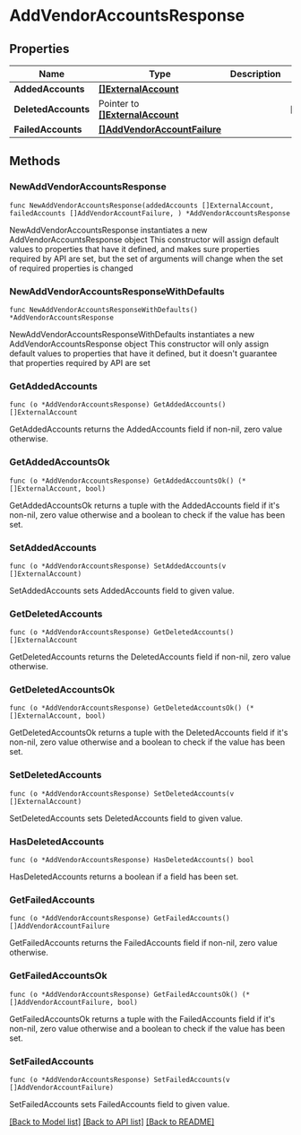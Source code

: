 # AddVendorAccountsResponse

## Properties

Name | Type | Description | Notes
------------ | ------------- | ------------- | -------------
**AddedAccounts** | [**[]ExternalAccount**](ExternalAccount.md) |  | 
**DeletedAccounts** | Pointer to [**[]ExternalAccount**](ExternalAccount.md) |  | [optional] 
**FailedAccounts** | [**[]AddVendorAccountFailure**](AddVendorAccountFailure.md) |  | 

## Methods

### NewAddVendorAccountsResponse

`func NewAddVendorAccountsResponse(addedAccounts []ExternalAccount, failedAccounts []AddVendorAccountFailure, ) *AddVendorAccountsResponse`

NewAddVendorAccountsResponse instantiates a new AddVendorAccountsResponse object
This constructor will assign default values to properties that have it defined,
and makes sure properties required by API are set, but the set of arguments
will change when the set of required properties is changed

### NewAddVendorAccountsResponseWithDefaults

`func NewAddVendorAccountsResponseWithDefaults() *AddVendorAccountsResponse`

NewAddVendorAccountsResponseWithDefaults instantiates a new AddVendorAccountsResponse object
This constructor will only assign default values to properties that have it defined,
but it doesn't guarantee that properties required by API are set

### GetAddedAccounts

`func (o *AddVendorAccountsResponse) GetAddedAccounts() []ExternalAccount`

GetAddedAccounts returns the AddedAccounts field if non-nil, zero value otherwise.

### GetAddedAccountsOk

`func (o *AddVendorAccountsResponse) GetAddedAccountsOk() (*[]ExternalAccount, bool)`

GetAddedAccountsOk returns a tuple with the AddedAccounts field if it's non-nil, zero value otherwise
and a boolean to check if the value has been set.

### SetAddedAccounts

`func (o *AddVendorAccountsResponse) SetAddedAccounts(v []ExternalAccount)`

SetAddedAccounts sets AddedAccounts field to given value.


### GetDeletedAccounts

`func (o *AddVendorAccountsResponse) GetDeletedAccounts() []ExternalAccount`

GetDeletedAccounts returns the DeletedAccounts field if non-nil, zero value otherwise.

### GetDeletedAccountsOk

`func (o *AddVendorAccountsResponse) GetDeletedAccountsOk() (*[]ExternalAccount, bool)`

GetDeletedAccountsOk returns a tuple with the DeletedAccounts field if it's non-nil, zero value otherwise
and a boolean to check if the value has been set.

### SetDeletedAccounts

`func (o *AddVendorAccountsResponse) SetDeletedAccounts(v []ExternalAccount)`

SetDeletedAccounts sets DeletedAccounts field to given value.

### HasDeletedAccounts

`func (o *AddVendorAccountsResponse) HasDeletedAccounts() bool`

HasDeletedAccounts returns a boolean if a field has been set.

### GetFailedAccounts

`func (o *AddVendorAccountsResponse) GetFailedAccounts() []AddVendorAccountFailure`

GetFailedAccounts returns the FailedAccounts field if non-nil, zero value otherwise.

### GetFailedAccountsOk

`func (o *AddVendorAccountsResponse) GetFailedAccountsOk() (*[]AddVendorAccountFailure, bool)`

GetFailedAccountsOk returns a tuple with the FailedAccounts field if it's non-nil, zero value otherwise
and a boolean to check if the value has been set.

### SetFailedAccounts

`func (o *AddVendorAccountsResponse) SetFailedAccounts(v []AddVendorAccountFailure)`

SetFailedAccounts sets FailedAccounts field to given value.



[[Back to Model list]](../README.md#documentation-for-models) [[Back to API list]](../README.md#documentation-for-api-endpoints) [[Back to README]](../README.md)


